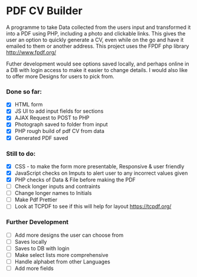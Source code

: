 # PDF CV Builder

A programme to take Data collected from the users input and transformed it into a PDF using PHP, including a photo and clickable links. This gives the user an option to quickly generate a CV, even while on the go and have it emailed to them or another address. This project uses the FPDF php library http://www.fpdf.org/

Futher development would see options saved locally, and perhaps online in a DB with login access to make it easier to change details. I would also like to offer more Designs for users to pick from.

### Done so far:
- [x] HTML form
- [x] JS UI to add input fields for sections
- [x] AJAX Request to POST to PHP
- [x] Photograph saved to folder from input
- [x] PHP rough build of pdf CV from data
- [x] Generated PDF saved

### Still to do:
- [x] CSS - to make the form more presentable, Responsive & user friendly
- [x] JavaScript checks on Imputs to alert user to any incorrect values given
- [x] PHP checks of Data & File before making the PDF
- [ ] Check longer inputs and contraints
- [ ] Change longer names to Initials
- [ ] Make Pdf Prettier
- [ ] Look at TCPDF to see if this will help for layout https://tcpdf.org/

### Further Development
- [ ] Add more designs the user can choose from
- [ ] Saves locally
- [ ] Saves to DB with login 
- [ ] Make select lists more comprehensive
- [ ] Handle alphabet from other Languages
- [ ] Add more fields
